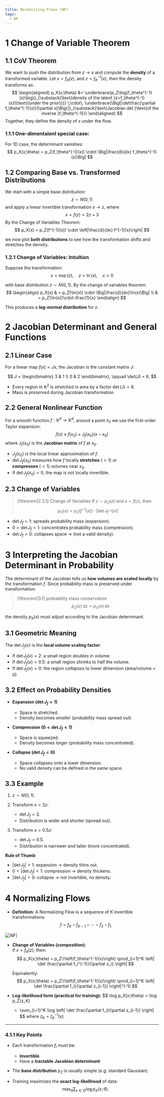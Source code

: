 ```yaml
---
title: Normalizing Flows (NF)
tags:
  - NF
---
```

# 1 Change of Variable Theorem

## 1.1 CoV Theorem

We want to push the distribution from $z\to x$ and compute the **density** of a transformed variable. Let $x = f_\theta(z)$, and $z = f_\theta^{-1}(x)$, then the density transforms as:
$$
\begin{aligned}
p_X(x;\theta)
&=
\underbrace{p_Z\big(f_\theta^{-1}(x)\big)}_{\substack{\text{density of the latent }z=f_\theta^{-1}(x)\\\text{(under the prior)}}}
\;\cdot\;
\underbrace{\Bigl|\det\frac{\partial f_\theta^{-1}(x)}{\partial x}\Bigr|}_{\substack{\text{Jacobian det }\text{of the inverse }f_\theta^{-1}}}
\end{aligned}
$$
Together, they define the density of $x$ under the flow.

### 1.1.1 **One-dimentaionl special case:** 

For 1D case, the determinant vanishes:
  $$
  p_X(x;\theta) = p_Z(f_\theta^{-1}(x)) \cdot \Big|\frac{d}{dx} f_\theta^{-1}(x)\Big|
  $$
## 1.2 Comparing Base vs. Transformed Distributions

We start with a simple base distribution:
$$z \sim {N}(0,1)$$
and apply a linear invertible transformation $x\to z$, where
$$x = f(z) = 2z + 3$$
By the Change of Variables Theorem:
$$
p_X(x) = p_Z(f^{-1}(x)) \cdot \left|\frac{d}{dx} f^{-1}(x)\right|
$$

we now plot **both distributions** to see how the transformation shifts and stretches the density.

### 1.2.1 Change of Variables: Intuition

Suppose the transformation:  
  $$
  x = \exp(z), \quad z = \ln(x), \quad x > 0
  $$

with base distribution $z \sim {N}(0,1)$. By the change of variables theorem:  
$$
\begin{align} 
p_X(x)  & = p_Z(\ln(x)) \cdot \Big|\frac{d}{dx}\ln(x)\Big| \\
& =  p_Z(\ln(x))\cdot \frac{1}{x}
\end{align}
$$

This produces a **log-normal distribution** for $x$.

# 2 Jacobian Determinant and General Functions

## 2.1 Linear Case
For a linear map $f(x) = Jx$, the Jacobian is the constant matrix $J$:

$$
J =
\begin{bmatrix}
3 & 1 \\
0 & 2
\end{bmatrix},
\qquad
\det(J) = 6.
$$

- Every region in $\mathbb{R}^2$ is *stretched* in area by a factor $\det(J)=6$.
- Mass is *preserved* during Jacobian transformation

## 2.2 General Nonlinear Function

For a smooth function $f:\mathbb{R}^d \to \mathbb{R}^d$,  around a point $x_0$ we use the first-order Taylor expansion:
$$
f(x) \;\approx\; f(x_0) + J_f(x_0)(x - x_0)
$$
where $J_f(x_0)$ is the **Jacobian matrix** of $f$ at $x_0$.

- $J_f(x_0)$ is the local linear approximation of $f$.  
- $\det J_f(x_0)$ measures how $f$ locally **stretches** $(>1$) or  
  **compresses** ($<1$) volumes near $x_0$.  
- If $\det J_f(x_0) = 0$, the map is not locally invertible.  

## 2.3 Change of Variables

> [!theorem|2.3.1] Change of Variables
> If $z \sim p_Z(z)$ and $x = f(z)$, then
> $$
p_X(x) = p_Z(f^{-1}(x)) \cdot \left|\det J_{f^{-1}}(x)\right|
> $$

- $\det J_f > 1$: spreads probability mass (expansion).  
- $0 < \det J_f < 1$: concentrates probability mass (compression).  
- $\det J_f = 0$: collapses space → (not a valid density).  

# 3 Interpreting the Jacobian Determinant in Probability

The determinant of the Jacobian tells us **how volumes are scaled locally** by the transformation $f$. Since probability mass is preserved under transformation:

> [!theorem|3.1] probability mass conservation
>$$
\quad p_Z(z)\,dz = p_X(x)\,dx
> $$

the density $p_X(x)$ must adjust according to the Jacobian determinant.
## 3.1 Geometric Meaning

The $\det J_f(x)$ is the **local volume scaling factor**:
- If $\det J_f(x) = 2$: a small region *doubles* in volume.  
- If $\det J_f(x) = 0.5$: a small region *shrinks* to half the volume.  
- If $\det J_f(x) = 0$: the region *collapses* to lower dimension (area/volume = 0)

## 3.2 Effect on Probability Densities

- **Expansion ($\det J_f > 1$)**  
  - Space is stretched.  
  - Density becomes *smaller* (probability mass spread out).  

- **Compression ($0 < \det J_f < 1$)**  
  - Space is squeezed.  
  - Density becomes *larger* (probability mass concentrated).  

- **Collapse ($\det J_f = 0$)**  
  - Space collapses onto a lower dimension.  
  - No valid density can be defined in the same space.

## 3.3 Example
1. $z \sim {N}(0,1)$.  
2. Transform $x = 2z$:  
   - $\det J_f = 2$.  
   - Distribution is wider and shorter (spread out).  

3. Transform $x = 0.5z$:  
   - $\det J_f = 0.5$.  
   - Distribution is narrower and taller (more concentrated).

**Rule of Thumb**  
- $|\det J_f| > 1$: expansion → density thins out.  
- $0 < |\det J_f| < 1$: compression → density thickens.  
- $|\det J_f| = 0$: collapse → not invertible, no density.

# 4 Normalizing Flows

- **Definition:** A Normalizing Flow is a sequence of $K$ invertible transformations:  $$
  f = f_K \circ f_{K-1} \circ \cdots \circ f_2 \circ f_1
  $$

![NF|](https://lilianweng.github.io/posts/2018-10-13-flow-models/normalizing-flow.png)

- **Change of Variables (composition):**  
  If $x = f_\theta(z)$, then:
  $$
  p_X(x;\theta) = p_Z\!\left(f_\theta^{-1}(x)\right)
  \prod_{i=1}^K \left| \det \frac{\partial f_i^{-1}}{\partial z_i} \right|
  $$

  Equivalently:
  $$
  p_X(x;\theta) = p_Z\!\left(f_\theta^{-1}(x)\right)
  \prod_{i=1}^K \left| \det \frac{\partial f_i}{\partial z_{i-1}} \right|^{-1}
  $$

- **Log-likelihood form (practical for training):**
  $$
  \log p_X(x;\theta)
  = \log p_Z(z_K)
  - \sum_{i=1}^K \log \left| \det \frac{\partial f_i}{\partial z_{i-1}} \right|
  $$
  where $z_K = f_\theta^{-1}(x)$.

---

### 4.1.1 Key Points
- Each transformation $f_i$ must be:
  - **Invertible**
  - Have a **tractable Jacobian determinant**

- The **base distribution** $p_Z$ is usually simple (e.g. standard Gaussian).

- Training maximizes the **exact log-likelihood** of data:
  $$
  \max_\theta \sum_{x \in {D}} \log p_X(x;\theta).
  $$
